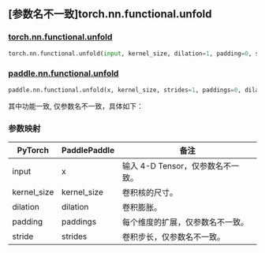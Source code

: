 ## [参数名不一致]torch.nn.functional.unfold

### [torch.nn.functional.unfold](https://pytorch.org/docs/stable/generated/torch.nn.functional.unfold.html#torch.nn.functional.unfold)

```python
torch.nn.functional.unfold(input, kernel_size, dilation=1, padding=0, stride=1)
```

### [paddle.nn.functional.unfold](https://www.paddlepaddle.org.cn/documentation/docs/zh/api/paddle/nn/functional/unfold_cn.html)

```python
paddle.nn.functional.unfold(x, kernel_size, strides=1, paddings=0, dilation=1, name=None)
```

其中功能一致, 仅参数名不一致，具体如下：

### 参数映射

| PyTorch     | PaddlePaddle | 备注                              |
| ----------- | ------------ | --------------------------------- |
| input       | x            | 输入 4-D Tensor，仅参数名不一致。 |
| kernel_size | kernel_size  | 卷积核的尺寸。                    |
| dilation    | dilation     | 卷积膨胀。                        |
| padding     | paddings     | 每个维度的扩展，仅参数名不一致。  |
| stride      | strides      | 卷积步长，仅参数名不一致。        |
